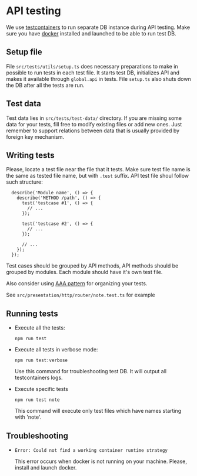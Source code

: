# API testing

We use [testcontainers](https://testcontainers.com/) to run separate DB instance during API testing. Make sure you have [docker](https://www.docker.com/) installed and launched to be able to run test DB.

## Setup file
File `src/tests/utils/setup.ts` does necessary preparations to make in possible to run tests in each test file. It starts test DB, initializes API and makes it available through `global.api` in tests. File `setup.ts` also shuts down the DB after all the tests are run.

## Test data
Test data lies in `src/tests/test-data/` directory. If you are missing some data for your tests, fill free to modify existing files or add new ones. Just remember to support relations between data that is usually provided by foreign key mechanism.

## Writing tests
Please, locate a test file near the file that it tests. Make sure test file name is the same as tested file name, but with `.test` suffix.
API test file shoul follow such structure:
```
  describe('Module name', () => {
    describe('METHOD /path', () => {
      test('testcase #1', () => {
        // ...
      });

      test('testcase #2', () => {
        // ...
      });

      // ...
    });
  });
```

Test cases should be grouped by API methods, API methods should be grouped by modules.
Each module should have it's own test file.

Also consider using [AAA pattern](https://medium.com/@pjbgf/title-testing-code-ocd-and-the-aaa-pattern-df453975ab80) for organizing your tests.

See `src/presentation/http/router/note.test.ts` for example

## Running tests

- Execute all the tests:

  ``` 
  npm run test 
  ```

- Execute all tests in verbose mode:
  ``` 
  npm run test:verbose 
  ```
  Use this command for troubleshooting test DB. It will output all testcontainers logs.
- Execute specific tests
  ```
  npm run test note
  ```
  This command will execute only test files which have names starting with 'note'.


## Troubleshooting
- `Error: Could not find a working container runtime strategy`

  This error occurs when docker is not running on your machine. Please, install and launch docker.
